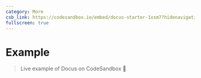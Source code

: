```yaml
---
category: More
csb_link: https://codesandbox.io/embed/docus-starter-1xsm7?hidenavigation=1&theme=dark
fullscreen: true
---
```


# Example

> Live example of Docus on CodeSandbox :eyes:

<d-code-sandbox :src="csb_link"></d-code-sandbox>
